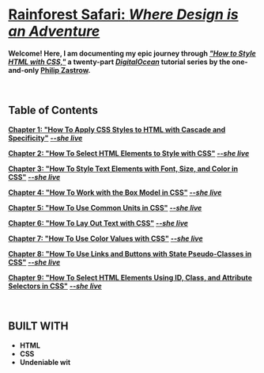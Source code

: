 
# <b><u>Rainforest Safari: _Where Design is an Adventure_</u><b>

Welcome! Here, I am documenting my epic journey through [_"How to Style HTML with CSS,"_](https://www.digitalocean.com/community/tutorial_series/how-to-style-html-with-css) a twenty-part [_DigitalOcean_](https://www.digitalocean.com/) tutorial series by the one-and-only [Philip Zastrow](https://zastrow.co/).

<br>

## Table of Contents

[Chapter 1: "How To Apply CSS Styles to HTML with Cascade and Specificity"](https://github.com/howema/html-css-rainforest-safari/tree/main/Story_1/1-cascade-and-specificity#readme) [_**--she live**_](https://mhowe.dev/html-css-rainforest-safari/Story_1/1-cascade-and-specificity/index.html)

[Chapter 2: "How To Select HTML Elements to Style with CSS"](https://github.com/howema/html-css-rainforest-safari/tree/main/Story_1/2-select-html-elements-w-css#readme)
[_**--she live**_](https://mhowe.dev/html-css-rainforest-safari/Story_1/2-select-html-elements-w-css/index.html)

[Chapter 3: "How To Style Text Elements with Font, Size, and Color in CSS"](https://github.com/howema/html-css-rainforest-safari/tree/main/Story_1/3-css-text-elements#readme)
[_**--she live**_](https://mhowe.dev/html-css-rainforest-safari/Story_1/3-css-text-elements/index.html)

[Chapter 4: "How To Work with the Box Model in CSS"](https://github.com/howema/html-css-rainforest-safari/tree/main/Story_1/4-css-box-model#readme)
[_**--she live**_](https://mhowe.dev/html-css-rainforest-safari/Story_1/4-css-box-model/index.html)

[Chapter 5: "How To Use Common Units in CSS"](https://github.com/howema/html-css-rainforest-safari/tree/main/Story_1/5-common-css-units#readme)
[_**--she live**_](https://mhowe.dev/html-css-rainforest-safari/Story_1/5-common-css-units/index.html)

[Chapter 6: "How To Lay Out Text with CSS"](https://github.com/howema/html-css-rainforest-safari/tree/main/Story_2/6-css-text-layout#readme)
[_**--she live**_](https://mhowe.dev/html-css-rainforest-safari/Story_2/6-css-text-layout/)

[Chapter 7: "How To Use Color Values with CSS"](https://github.com/howema/html-css-rainforest-safari/tree/main/Story_2/7-css-color-values#readme)
[_**--she live**_](https://mhowe.dev/html-css-rainforest-safari/Story_2/7-css-color-values/index.html)

[Chapter 8: "How To Use Links and Buttons with State Pseudo-Classes in CSS"](https://github.com/howema/html-css-rainforest-safari/tree/main/Story_2/8-links-and-buttons#readme)
[_**--she live**_](https://mhowe.dev/html-css-rainforest-safari/Story_2/8-links-and-buttons/index.html)

[Chapter 9: "How To Select HTML Elements Using ID, Class, and Attribute Selectors in CSS"](https://github.com/howema/html-css-rainforest-safari/tree/main/Story_2/9-attribute-selectors-css#readme)
[_**--she live**_](https://mhowe.dev/html-css-rainforest-safari/Story_2/9-attribute-selectors-css/index.html)

<br>

## BUILT WITH

- HTML
- CSS
- Undeniable wit

